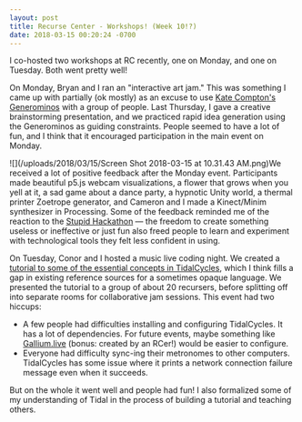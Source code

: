 ```yaml
---
layout: post
title: Recurse Center - Workshops! (Week 10!?)
date: 2018-03-15 00:20:24 -0700
---
```

I co-hosted two workshops at RC recently, one on Monday, and one on Tuesday. Both went pretty well!

On Monday, Bryan and I ran an "interactive art jam." This was something I came up with partially (ok mostly) as an excuse to use [Kate Compton's Generominos](http://www.galaxykate.com/generominos/) with a group of people. Last Thursday, I gave a creative brainstorming presentation, and we practiced rapid idea generation using the Generominos as guiding constraints. People seemed to have a lot of fun, and I think that it encouraged participation in the main event on Monday.

![](/uploads/2018/03/15/Screen Shot 2018-03-15 at 10.31.43 AM.png)We received a lot of positive feedback after the Monday event. Participants made beautiful p5.js webcam visualizations, a flower that grows when you yell at it, a sad game about a dance party, a hypnotic Unity world, a thermal printer Zoetrope generator, and Cameron and I made a Kinect/Minim synthesizer in Processing. Some of the feedback reminded me of the reaction to the [Stupid Hackathon](https://stupidhackathon.github.io/) — the freedom to create something useless or ineffective or just fun also freed people to learn and experiment with technological tools they felt less confident in using.

On Tuesday, Conor and I hosted a music live coding night. We created a [tutorial to some of the essential concepts in TidalCycles](https://github.com/connorwalsh/rc-tidalcycles-tutorial), which I think fills a gap in existing reference sources for a sometimes opaque language. We presented the tutorial to a group of about 20 recursers, before splitting off into separate rooms for collaborative jam sessions. This event had two hiccups:

* A few people had difficulties installing and configuring TidalCycles. It has a lot of dependencies. For future events, maybe something like [Gallium.live](http://gallium.live/) (bonus: created by an RCer!) would be easier to configure.
* Everyone had difficulty sync-ing their metronomes to other computers. TidalCycles has some issue where it prints a network connection failure message even when it succeeds.

But on the whole it went well and people had fun! I also formalized some of my understanding of Tidal in the process of building a tutorial and teaching others.